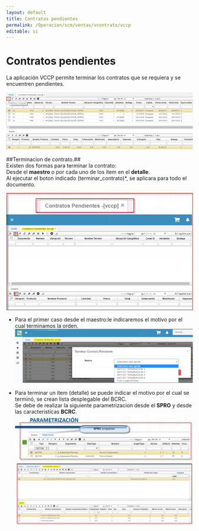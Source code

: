 ```yaml
---
layout: default
title: Contratos pendientes
permalink: /Operacion/scm/ventas/vcontrato/vccp
editable: si
---
```


# Contratos pendientes

La aplicación VCCP permite terminar los contratos que se requiera y se encuentren pendientes.  

![](vccp.png)

##Terminacion de contrato.##  
Existen dos formas para terminar la contrato:  
Desde el **maestro** o por cada uno de los item en el **detalle**.  
Al ejecutar el boton indicado (terminar_contrato)*, se aplicara para todo el documento.  

![](vccp2.png)  
* Para el primer caso desde el maestro:le indicaremos el motivo por el cual terminamos la orden.  
![](vccp3.png)  

* Para terminar un ítem (detalle) se puede indicar el motivo por el cual se terminó, se crean lista desplegable del BCRC.  
	Se debe de realizar la siguiente parametrizacion desde el **SPRO** y desde las caracteristicas **BCRC**.  
	![](vccp4.png)  



